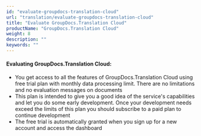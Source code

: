 ```yaml
---
id: "evaluate-groupdocs-translation-cloud"
url: "translation/evaluate-groupdocs-translation-cloud"
title: "Evaluate GroupDocs.Translation Cloud"
productName: "GroupDocs.Translation Cloud"
weight: 8
description: ""
keywords: ""
---
```


#### Evaluating GroupDocs.Translation Cloud: ####

* You get access to all the features of GroupDocs.Translation Cloud using free trial plan with monthly data processing limit. There are no limitations and no evaluation messages on documents
* This plan is intended to give you a good idea of the service's capabilities and let you do some early development. Once your development needs exceed the limits of this plan you should subscribe to a paid plan to continue development
* The free trial is automatically granted when you sign up for a new account and access the dashboard